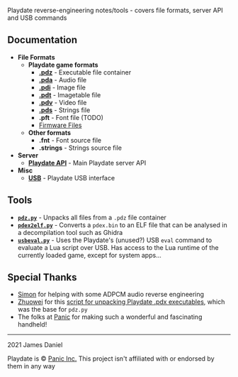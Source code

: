 Playdate reverse-engineering notes/tools - covers file formats, server API and USB commands

## Documentation

- **File Formats**
  - **Playdate game formats**
    - [**.pdz**](https://github.com/jaames/playdate-reverse-engineering/blob/main/formats/pdz.md) - Executable file container
    - [**.pda**](https://github.com/jaames/playdate-reverse-engineering/blob/main/formats/pda.md) - Audio file
    - [**.pdi**](https://github.com/jaames/playdate-reverse-engineering/blob/main/formats/pdi.md) - Image file
    - [**.pdt**](https://github.com/jaames/playdate-reverse-engineering/blob/main/formats/pdt.md) - Imagetable file
    - [**.pdv**](https://github.com/jaames/playdate-reverse-engineering/blob/main/formats/pdv.md) - Video file
    - [**.pds**](https://github.com/jaames/playdate-reverse-engineering/blob/main/formats/pds.md) - Strings file
    - **.pft** - Font file (TODO)
    - [Firmware Files](https://github.com/jaames/playdate-reverse-engineering/blob/main/formats/firmware.md)
  - **Other formats**
    - **.fnt** - Font source file
    - **.strings** - Strings source file
- **Server**
  - [**Playdate API**](https://github.com/jaames/playdate-reverse-engineering/blob/main/server/api.md) - Main Playdate server API
- **Misc**
  - [**USB**](https://github.com/jaames/playdate-reverse-engineering/blob/main/usb/usb.md) - Playdate USB interface

## Tools

- [**`pdz.py`**](https://github.com/jaames/playdate-reverse-engineering/blob/main/tools/pdz.py) - Unpacks all files from a `.pdz` file container
- [**`pdex2elf.py`**](https://github.com/jaames/playdate-reverse-engineering/blob/main/tools/pdex2elf.py) - Converts a `pdex.bin` to an ELF file that can be analysed in a decompilation tool such as Ghidra
- [**`usbeval.py`**](https://github.com/jaames/playdate-reverse-engineering/blob/main/tools/usbeval.py) - Uses the Playdate's (unused?) USB `eval` command to evaluate a Lua script over USB. Has access to the Lua runtime of the currently loaded game, except for system apps...

## Special Thanks

 - [Simon](https://github.com/simontime) for helping with some ADPCM audio reverse engineering
 - [Zhuowei](https://github.com/zhuowei) for this [script for unpacking Playdate .pdx executables](https://gist.github.com/zhuowei/666c7e6d21d842dbb8b723e96164d9c3), which was the base for `pdz.py`
 - The folks at [Panic](https://panic.com/) for making such a wonderful and fascinating handheld!

 ----

 2021 James Daniel

 Playdate is © [Panic Inc.](https://panic.com/) This project isn't affiliated with or endorsed by them in any way